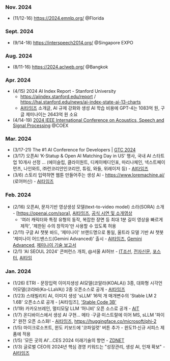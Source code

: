 ### Nov. 2024 
* (11/12-16) https://2024.emnlp.org/ @Florida  

### Sept. 2024
* (9/14-18) https://interspeech2014.org/ @Singapore EXPO

### Aug. 2024
* (8/11-16) https://2024.aclweb.org/ @Bangkok
  
### Apr. 2024
* (4/15) 2024 AI Index Report - Stanford University
  - https://aiindex.stanford.edu/report / https://hai.stanford.edu/news/ai-index-state-ai-13-charts
  - [AI타임즈](https://www.aitimes.kr/news/articleView.html?idxno=30914) 소개글, AI 규제 강화와 생성 AI 학습 비용에 GPT-4는 1083억 원, 구글 제미나이는 2643억 원 소요
* (4/14-19) [2024 IEEE International Conference on Acoustics, Speech and Signal Processing](https://2024.ieeeicassp.org/) @COEX 
  
### Mar. 2024
* (3/17-21) The #1 AI Conference for Developers | [GTC 2024](https://www.nvidia.com/gtc/)
* (3/17) 오픈AI ‘K-Statup & Open AI Matching Day in US' 행사, 국내 AI 스타트업 10개사 선정 ... (에이슬립, 클라이원트, 디케이메디인포, 마리나체인, 넥스트페이먼츠, 나인와트, ㈜런코리안인코리안, 튜링, 와들, 위레이저 등) - [AI타임즈](https://www.aitimes.kr/news/articleView.html?idxno=30636)
* (3/6) 스토리 입력하면 웹툰 만들어주는 생성 AI - https://www.loremachine.ai/ (로어머신) - [AI타임즈](https://www.aitimes.com/news/articleView.html?idxno=157726)

### Feb. 2024
* (2/16) 오픈AI, 문자기반 영상생성 모델(text-to-video model) 소라(SORA) 소개 - [https://openai.com/sora], [AI타임즈](https://www.aitimes.com/news/articleView.html?idxno=157244), [공식 시연 및 소개영상](https://youtu.be/HK6y8DAPN_0)
  - '여러 캐릭터와 특정 유형의 동작, 복잡한 장면 등 최대 1분 길이 영상을 빠르게 제작', '제한된 수의 창작자'만 사용할 수 있도록 허용
* (2/11) 구글 AI 챗봇 바드, '제미나이' 브랜드명으로 통일, 울트라 모델 기반 AI 챗봇 '제미나이 어드밴스드(Gemini Advanced)' 출시 - [AI타임즈](https://www.aitimes.kr/news/articleView.html?idxno=30295), [Gemini Advanced](https://gemini.google.com/advanced?utm_source=gemini), [제미나이 기술 보고서](https://storage.googleapis.com/deepmind-media/gemini/gemini_1_report.pdf)
* (2/1) 'AI SEOUL 2024' 콘퍼런스 개최, @서울 AI허브 - [IT조선](https://it.chosun.com/news/articleView.html?idxno=2023092109548), [전자신문](https://www.etnews.com/20240123000154), [포스터](https://img.etnews.com/news/article/2024/01/23/news-p.v1.20240123.1a8cb310a0e7464884d27d89eedc0571_P1.jpg), [AI타임](https://www.aitimes.com/news/articleView.html?idxno=156893)

### Jan. 2024
* (1/26) ETRI - 문장입력 이미지생성 AI모델(코알라(KOALA)) 3종, 대화형 시각언어모델(코라바(Ko-LLaVA)) 2종 오픈소스로 공개 - [AI타임즈](https://www.aitimes.kr/news/articleView.html?idxno=30153)
* (1/23) 스태빌리티 AI, 이미지 생성 'sLLM' 16억 개 매개변수의 'Stable LM 2 1.6B' 오픈소스로 공개 - [AI타임즈], ['Stable Code 3B'](https://huggingface.co/stabilityai/stable-code-3b)
* (1/19) 카카오브레인, 멀티모달 LLM ‘허니비’ 오픈 소스로 공개 - [AIT](https://www.aitimes.kr/news/articleView.html?idxno=30075)
* (1/7) 온디바이스에서 생성 AI 구현... 메타 ·구글·미스트랄에 이어 MS, sLLM '파이 2' 완전 오픈 소스화! - [AI타임즈](https://www.aitimes.kr/news/articleView.html?idxno=29937), https://huggingface.co/microsoft/phi-2
* (1/5) 마이크로소프트, 윈도 키보드에 '코파일럿' 버튼 추가 - 윈도11·신규 서피스 제품에 적용
* (1/5) '모든 곳의 AI'…CES 2024 미래기술의 향연 - [ZDNET](https://zdnet.co.kr/view/?no=20240105145726)
* (1/3) 글로벌 CEO의 2024년 핵심 경영 키워드는 "성장관리, 생성 AI, 인재 확보" - [AI타임즈](https://www.aitimes.kr/news/articleView.html?idxno=29900)
